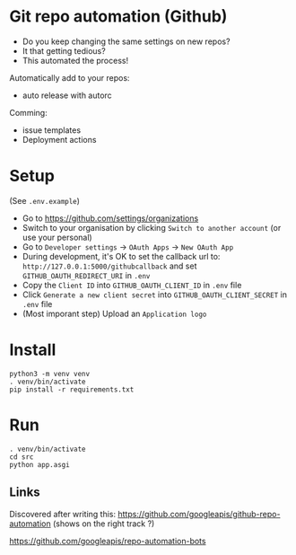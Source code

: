 # Git repo automation (Github)

- Do you keep changing the same settings on new repos?
- It that getting tedious?
- This automated the process!

Automatically add to your repos:

- auto release with autorc

Comming:

- issue templates
- Deployment actions

# Setup

(See `.env.example`)

- Go to https://github.com/settings/organizations
- Switch to your organisation by clicking `Switch to another account` (or use your personal)
- Go to `Developer settings` -> `OAuth Apps` -> `New OAuth App`
- During development, it's OK to set the callback url to: `http://127.0.0.1:5000/githubcallback` and set `GITHUB_OAUTH_REDIRECT_URI` in `.env`
- Copy the `Client ID` into `GITHUB_OAUTH_CLIENT_ID` in `.env` file
- Click `Generate a new client secret` into `GITHUB_OAUTH_CLIENT_SECRET` in `.env` file
- (Most imporant step) Upload an `Application logo`

# Install

```
python3 -m venv venv
. venv/bin/activate
pip install -r requirements.txt
```

# Run

```
. venv/bin/activate
cd src
python app.asgi
```
## Links

Discovered after writing this: https://github.com/googleapis/github-repo-automation (shows on the right track ?)

https://github.com/googleapis/repo-automation-bots
